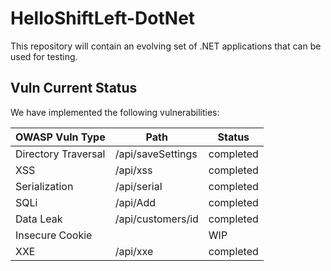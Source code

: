# HelloShiftLeft-DotNet
This repository will contain an evolving set of .NET applications that can be used for testing.

## Vuln Current Status
We have implemented the following vulnerabilities:

| OWASP Vuln Type		            | Path                            | Status
|-----------------------------------|---------------------------------|---------------------
| Directory Traversal               | /api/saveSettings     		  | completed
| XSS								| /api/xss						  | completed
| Serialization						| /api/serial   				  | completed
| SQLi								| /api/Add						  | completed
| Data Leak							| /api/customers/id 			  | completed
| Insecure Cookie                   |                                 | WIP
| XXE                               | /api/xxe                        | completed









